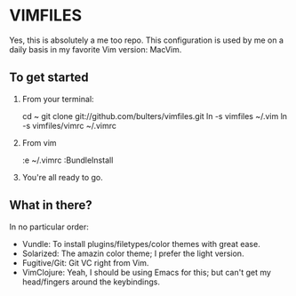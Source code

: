 # VIMFILES

Yes, this is absolutely a me too repo. This configuration is used
by me on a daily basis in my favorite Vim version: MacVim.

## To get started

1. From your terminal:

    cd ~
    git clone git://github.com/bulters/vimfiles.git
    ln -s vimfiles ~/.vim
    ln -s vimfiles/vimrc ~/.vimrc

2. From vim

    :e ~/.vimrc
    :BundleInstall

3. You're all ready to go.

## What in there?

In no particular order:

* Vundle: To install plugins/filetypes/color themes with great ease.
* Solarized: The amazin color theme; I prefer the light version.
* Fugitive/Git: Git VC right from Vim.
* VimClojure: Yeah, I should be using Emacs for this; but can't get my head/fingers around the keybindings.

